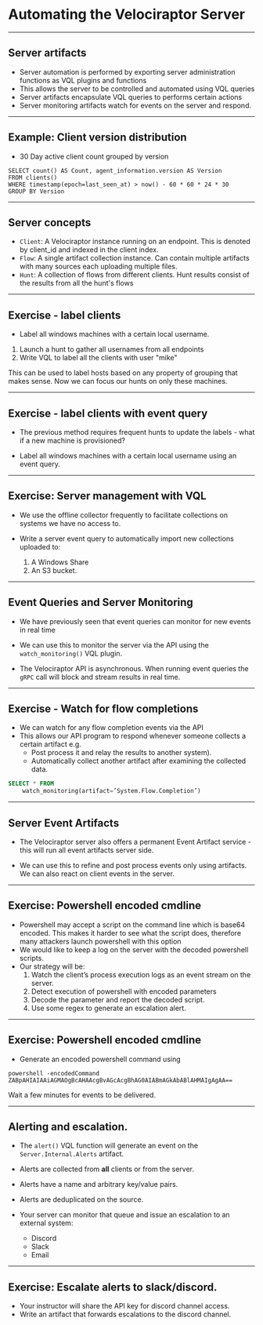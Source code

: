 <!-- .slide: class="title " -->


# Automating the Velociraptor Server


---

<!-- .slide: class="content " -->

## Server artifacts

* Server automation is performed by exporting server administration
  functions as VQL plugins and functions
* This allows the server to be controlled and automated using VQL queries
* Server artifacts encapsulate VQL queries to performs certain actions
* Server monitoring artifacts watch for events on the server and respond.

---

<!-- .slide: class="content " -->

## Example: Client version distribution

* 30 Day active client count grouped by version

```
SELECT count() AS Count, agent_information.version AS Version
FROM clients()
WHERE timestamp(epoch=last_seen_at) > now() - 60 * 60 * 24 * 30
GROUP BY Version
```

---

<!-- .slide: class="content " -->
## Server concepts

* `Client`: A Velociraptor instance running on an endpoint. This is
  denoted by client_id and indexed in the client index.
* `Flow`: A single artifact collection instance. Can contain multiple
  artifacts with many sources each uploading multiple files.
* `Hunt`: A collection of flows from different clients. Hunt results
consist of the results from all the hunt's flows

---

<!-- .slide: class="content small-font" -->

## Exercise - label clients

* Label all windows machines with a certain local username.

1. Launch a hunt to gather all usernames from all endpoints
2. Write VQL to label all the clients with user "mike"

This can be used to label hosts based on any property of grouping that makes sense.
Now we can focus our hunts on only these machines.

---

<!-- .slide: class="content small-font" -->

## Exercise - label clients with event query

* The previous method requires frequent hunts to update the labels -
  what if a new machine is provisioned?

* Label all windows machines with a certain local username using an
event query.

---

<!-- .slide: class="content small-font" -->

## Exercise: Server management with VQL

* We use the offline collector frequently to facilitate collections on
  systems we have no access to.

* Write a server event query to automatically import new collections
  uploaded to:

  1. A Windows Share
  2. An S3 bucket.

---

<!-- .slide: class="content " -->

## Event Queries and Server Monitoring

* We have previously seen that event queries can monitor for new
  events in real time

* We can use this to monitor the server via the API using the
  `watch_monitoring()` VQL plugin.

* The Velociraptor API is asynchronous. When running event queries the
  `gRPC` call will block and stream results in real time.

---

<!-- .slide: class="content " -->
## Exercise - Watch for flow completions

* We can watch for any flow completion events via the API
* This allows our API program to respond whenever someone collects a
  certain artifact e.g.
     * Post process it and relay the results to another system).
     * Automatically collect another artifact after examining the
  collected data.

```sql
SELECT * FROM
    watch_monitoring(artifact=’System.Flow.Completion’)
```

---

<!-- .slide: class="content " -->

## Server Event Artifacts

* The Velociraptor server also offers a permanent Event Artifact
  service - this will run all event artifacts server side.

* We can use this to refine and post process events only using
  artifacts. We can also react on client events in the server.

---

<!-- .slide: class="content small-font" -->

## Exercise: Powershell encoded cmdline

* Powershell may accept a script on the command line which is base64
  encoded. This makes it harder to see what the script does, therefore
  many attackers launch powershell with this option
* We would like to keep a log on the server with the decoded
  powershell scripts.
* Our strategy will be:
   1. Watch the client’s process execution logs as an event stream on
      the server.
   2. Detect execution of powershell with encoded parameters
   3. Decode the parameter and report the decoded script.
   4. Use some regex to generate an escalation alert.

---

<!-- .slide: class="content " -->

## Exercise: Powershell encoded cmdline

* Generate an encoded powershell command using

```
powershell -encodedCommand ZABpAHIAIAAiAGMAOgBcAHAAcgBvAGcAcgBhAG0AIABmAGkAbABlAHMAIgAgAA==
```

Wait a few minutes for events to be delivered.

---

<!-- .slide: class="content small-font" -->

## Alerting and escalation.

* The `alert()` VQL function will generate an event on the
  `Server.Internal.Alerts` artifact.

* Alerts are collected from **all** clients or from the server.
* Alerts have a name and arbitrary key/value pairs.
* Alerts are deduplicated on the source.

* Your server can monitor that queue and issue an escalation to an
  external system:
    * Discord
    * Slack
    * Email

---

<!-- .slide: class="content " -->

## Exercise: Escalate alerts to slack/discord.

* Your instructor will share the API key for discord channel access.
* Write an artifact that forwards escalations to the discord channel.
